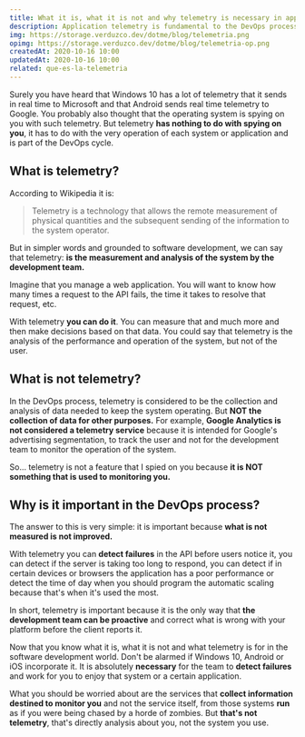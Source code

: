 ```yaml
---
title: What it is, what it is not and why telemetry is necessary in applications for the DevOps process
description: Application telemetry is fundamental to the DevOps process. The problem is that it is confused with business analytics. Do you want to know what it is, what it is not and why it is important?
img: https://storage.verduzco.dev/dotme/blog/telemetria.png
opimg: https://storage.verduzco.dev/dotme/blog/telemetria-op.png
createdAt: 2020-10-16 10:00
updatedAt: 2020-10-16 10:00
related: que-es-la-telemetria
---
```


Surely you have heard that Windows 10 has a lot of telemetry that it sends in real time to Microsoft and that Android sends real time telemetry to Google. You probably also thought that the operating system is spying on you with such telemetry. But telemetry **has nothing to do with spying on you**, it has to do with the very operation of each system or application and is part of the DevOps cycle. 

## What is telemetry? 

According to Wikipedia it is: 

>Telemetry is a technology that allows the remote measurement of physical quantities and the subsequent sending of the information to the system operator.

But in simpler words and grounded to software development, we can say that telemetry: **is the measurement and analysis of the system by the development team.** 

Imagine that you manage a web application. You will want to know how many times a request to the API fails, the time it takes to resolve that request, etc. 

With telemetry **you can do it**. You can measure that and much more and then make decisions based on that data. You could say that telemetry is the analysis of the performance and operation of the system, but not of the user. 

## What is not telemetry? 

In the DevOps process, telemetry is considered to be the collection and analysis of data needed to keep the system operating. But **NOT the collection of data for other purposes.** For example, **Google Analytics is not considered a telemetry service** because it is intended for Google's advertising segmentation, to track the user and not for the development team to monitor the operation of the system. 

So... telemetry is not a feature that I spied on you because **it is NOT something that is used to monitoring you.** 

## Why is it important in the DevOps process? 

The answer to this is very simple: it is important because **what is not measured is not improved.**  

With telemetry you can **detect failures** in the API before users notice it, you can detect if the server is taking too long to respond, you can detect if in certain devices or browsers the application has a poor performance or detect the time of day when you should program the automatic scaling because that's when it's used the most. 

In short, telemetry is important because it is the only way that **the development team can be proactive** and correct what is wrong with your platform before the client reports it. 

Now that you know what it is, what it is not and what telemetry is for in the software development world. Don't be alarmed if Windows 10, Android or iOS incorporate it. It is absolutely **necessary** for the team to **detect failures** and work for you to enjoy that system or a certain application. 

What you should be worried about are the services that **collect information destined to monitor you** and not the service itself, from those systems **run** as if you were being chased by a horde of zombies. But **that's not telemetry**, that's directly analysis about you, not the system you use.